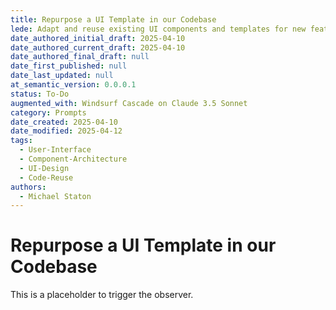 ```yaml
---
title: Repurpose a UI Template in our Codebase
lede: Adapt and reuse existing UI components and templates for new features
date_authored_initial_draft: 2025-04-10
date_authored_current_draft: 2025-04-10
date_authored_final_draft: null
date_first_published: null
date_last_updated: null
at_semantic_version: 0.0.0.1
status: To-Do
augmented_with: Windsurf Cascade on Claude 3.5 Sonnet
category: Prompts
date_created: 2025-04-10
date_modified: 2025-04-12
tags:
  - User-Interface
  - Component-Architecture
  - UI-Design
  - Code-Reuse
authors:
  - Michael Staton
---
```


# Repurpose a UI Template in our Codebase

This is a placeholder to trigger the observer.